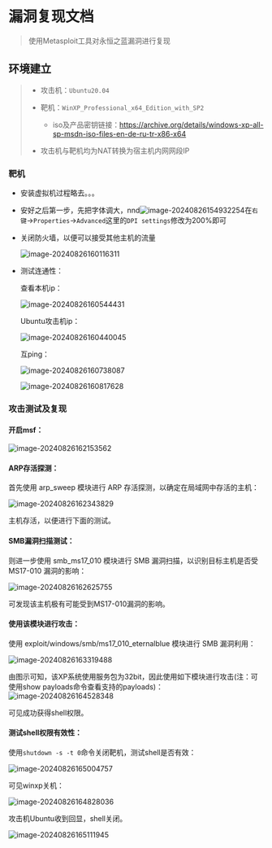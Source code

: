 # 漏洞复现文档

> 使用Metasploit工具对永恒之蓝漏洞进行复现

## 环境建立

> - 攻击机：`Ubuntu20.04`
>
> - 靶机：`WinXP_Professional_x64_Edition_with_SP2`
>   - iso及产品密钥链接：https://archive.org/details/windows-xp-all-sp-msdn-iso-files-en-de-ru-tr-x86-x64
> - 攻击机与靶机均为NAT转换为宿主机内网网段IP

### 靶机

- 安装虚拟机过程略去。。。

- 安好之后第一步，先把字体调大，nnd![image-20240826154932254](./%E6%BC%8F%E6%B4%9E%E5%A4%8D%E7%8E%B0%E6%96%87%E6%A1%A3.assets/image-20240826154932254.png)在`右键`->`Properties`->`Advanced`这里的`DPI settings`修改为200%即可

- 关闭防火墙，以便可以接受其他主机的流量

  ![image-20240826160116311](./%E6%BC%8F%E6%B4%9E%E5%A4%8D%E7%8E%B0%E6%96%87%E6%A1%A3.assets/image-20240826160116311.png)

- 测试连通性：

  查看本机ip：

  ![image-20240826160544431](./%E6%BC%8F%E6%B4%9E%E5%A4%8D%E7%8E%B0%E6%96%87%E6%A1%A3.assets/image-20240826160544431.png)

  Ubuntu攻击机ip：

  ![image-20240826160440045](./%E6%BC%8F%E6%B4%9E%E5%A4%8D%E7%8E%B0%E6%96%87%E6%A1%A3.assets/image-20240826160440045.png)

  互ping：

  ![image-20240826160738087](./%E6%BC%8F%E6%B4%9E%E5%A4%8D%E7%8E%B0%E6%96%87%E6%A1%A3.assets/image-20240826160738087.png)

  ![image-20240826160817628](./%E6%BC%8F%E6%B4%9E%E5%A4%8D%E7%8E%B0%E6%96%87%E6%A1%A3.assets/image-20240826160817628.png)

### 攻击测试及复现

#### 开启msf：

![image-20240826162153562](./%E6%BC%8F%E6%B4%9E%E5%A4%8D%E7%8E%B0%E6%96%87%E6%A1%A3.assets/image-20240826162153562.png)

#### ARP存活探测：

首先使用 arp_sweep 模块进行 ARP 存活探测，以确定在局域网中存活的主机：

![image-20240826162343829](./%E6%BC%8F%E6%B4%9E%E5%A4%8D%E7%8E%B0%E6%96%87%E6%A1%A3.assets/image-20240826162343829.png)

主机存活，以便进行下面的测试。

#### SMB漏洞扫描测试：

则进一步使用 smb_ms17_010 模块进行 SMB 漏洞扫描，以识别目标主机是否受 MS17-010 漏洞的影响：

![image-20240826162625755](./%E6%BC%8F%E6%B4%9E%E5%A4%8D%E7%8E%B0%E6%96%87%E6%A1%A3.assets/image-20240826162625755.png)

可发现该主机极有可能受到MS17-010漏洞的影响。

#### 使用该模块进行攻击：

使用 exploit/windows/smb/ms17_010_eternalblue 模块进行 SMB 漏洞利用：

![image-20240826163319488](./%E6%BC%8F%E6%B4%9E%E5%A4%8D%E7%8E%B0%E6%96%87%E6%A1%A3.assets/image-20240826163319488.png)

由图示可知，该XP系统使用服务包为32bit，因此使用如下模块进行攻击(注：可使用show payloads命令查看支持的payloads)：
![image-20240826164528348](./%E6%BC%8F%E6%B4%9E%E5%A4%8D%E7%8E%B0%E6%96%87%E6%A1%A3.assets/image-20240826164528348.png)

可见成功获得shell权限。

#### 测试shell权限有效性：

使用`shutdown -s -t 0`命令关闭靶机，测试shell是否有效：

![image-20240826165004757](./%E6%BC%8F%E6%B4%9E%E5%A4%8D%E7%8E%B0%E6%96%87%E6%A1%A3.assets/image-20240826165004757.png)

可见winxp关机：

![image-20240826164828036](./%E6%BC%8F%E6%B4%9E%E5%A4%8D%E7%8E%B0%E6%96%87%E6%A1%A3.assets/image-20240826164828036.png)

攻击机Ubuntu收到回显，shell关闭。

![image-20240826165111945](./%E6%BC%8F%E6%B4%9E%E5%A4%8D%E7%8E%B0%E6%96%87%E6%A1%A3.assets/image-20240826165111945.png)
